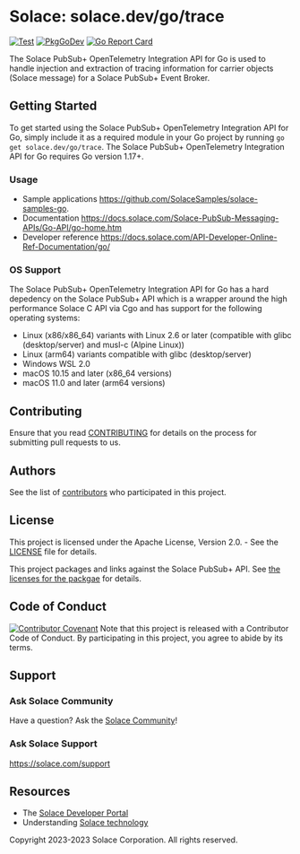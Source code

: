 # Solace: solace.dev/go/trace
[![Test](https://github.com/SolaceProducts/pubsubplus-opentelemetry-go-integration/actions/workflows/test.yml/badge.svg)](https://github.com/SolaceProducts/pubsubplus-opentelemetry-go-integration/actions/workflows/test.yml)
[![PkgGoDev](https://pkg.go.dev/badge/solace.dev/go/trace.svg)](https://pkg.go.dev/solace.dev/go/trace)
[![Go Report Card](https://goreportcard.com/badge/solace.dev/go/trace)](https://goreportcard.com/report/solace.dev/go/trace)

The Solace PubSub+ OpenTelemetry Integration API for Go is used to handle injection and extraction of tracing information for carrier objects (Solace message) for a Solace PubSub+ Event Broker.

## Getting Started

To get started using the Solace PubSub+ OpenTelemetry Integration API for Go, simply include it as a required module in your Go project by running `go get solace.dev/go/trace`. The Solace PubSub+ OpenTelemetry Integration API for Go requires Go version 1.17+.

### Usage

- Sample applications https://github.com/SolaceSamples/solace-samples-go.
- Documentation https://docs.solace.com/Solace-PubSub-Messaging-APIs/Go-API/go-home.htm
- Developer reference https://docs.solace.com/API-Developer-Online-Ref-Documentation/go/

### OS Support

The Solace PubSub+ OpenTelemetry Integration API for Go has a hard depedency on the Solace PubSub+ API which is a wrapper around the high performance Solace C API via Cgo and has support for the following operating systems:
- Linux (x86/x86_64) variants with Linux 2.6 or later (compatible with glibc (desktop/server) and musl-c (Alpine Linux))
- Linux (arm64) variants compatible with glibc (desktop/server)
- Windows WSL 2.0
- macOS 10.15 and later (x86_64 versions)
- macOS 11.0 and later (arm64 versions)

## Contributing

Ensure that you read [CONTRIBUTING](CONTRIBUTING.md) for details on the process for submitting pull requests to us.

## Authors

See the list of [contributors](https://github.com/SolaceProducts/pubsubplus-opentelemetry-go-integration/graphs/contributors) who participated in this project.

## License

This project is licensed under the Apache License, Version 2.0. - See the [LICENSE](LICENSE.txt) file for details.

This project packages and links against the Solace PubSub+ API. See [the licenses for the packgae](https://github.com/SolaceProducts/pubsubplus-go-client/internal/ccsmp/lib/licenses.txt) for details.

## Code of Conduct

[![Contributor Covenant](https://img.shields.io/badge/Contributor%20Covenant-v1.4%20adopted-ff69b4.svg)](CODE_OF_CONDUCT.md)
Note that this project is released with a Contributor Code of Conduct. By participating in this project, you agree to abide by its terms.

## Support

### Ask Solace Community

Have a question? Ask the [Solace Community](https://dev.solace.com/community/)!

### Ask Solace Support

https://solace.com/support

## Resources

- The [Solace Developer Portal](https://dev.solace.com)
- Understanding [Solace technology](https://solace.com/products/tech/)

Copyright 2023-2023 Solace Corporation. All rights reserved.
